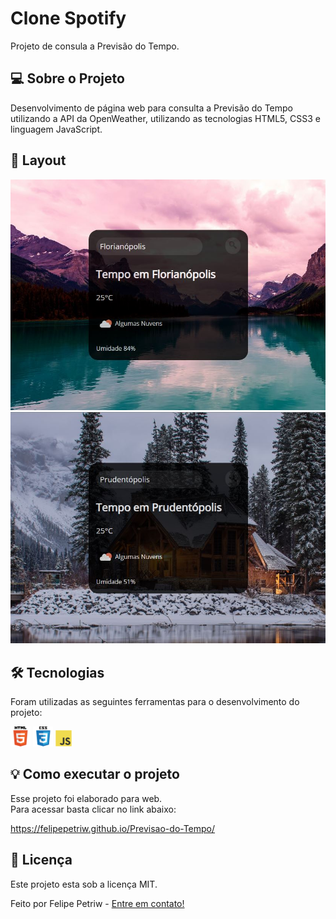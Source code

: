 # Clone Spotify
Projeto de consula a Previsão do Tempo.

## 💻 Sobre o Projeto
Desenvolvimento de página web para consulta a Previsão do Tempo utilizando a API da OpenWeather, utilizando as tecnologias HTML5, CSS3 e linguagem JavaScript.

## 🎨 Layout

![image](https://github.com/FelipePetriw/Previsao-do-Tempo/blob/main/img/Apresenta%C3%A7%C3%A3o%2001.JPG)
![image](https://github.com/FelipePetriw/Previsao-do-Tempo/blob/main/img/Apresenta%C3%A7%C3%A3o%2002.JPG)

## 🛠 Tecnologias

Foram utilizadas as seguintes ferramentas para o desenvolvimento do projeto:

<code><img height="32" src="https://raw.githubusercontent.com/github/explore/80688e429a7d4ef2fca1e82350fe8e3517d3494d/topics/html/html.png" alt="HTML5"/></code>
<code><img height="32" src="https://raw.githubusercontent.com/github/explore/80688e429a7d4ef2fca1e82350fe8e3517d3494d/topics/css/css.png" alt="CSS"/></code>
<code><img height="26" src="https://github.com/devicons/devicon/blob/master/icons/javascript/javascript-original.svg" alt="JavaScript"/></code>

## 💡 Como executar o projeto

Esse projeto foi elaborado para web. </br>
Para acessar basta clicar no link abaixo:

https://felipepetriw.github.io/Previsao-do-Tempo/

## 📝 Licença

Este projeto esta sob a licença MIT.

Feito por Felipe Petriw - [Entre em contato!](https://www.linkedin.com/in/felipepetriw/)
